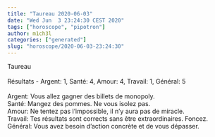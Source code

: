 ```yaml
---
title: "Taureau 2020-06-03"
date: "Wed Jun  3 23:24:30 CEST 2020"
tags: ["horoscope", "pipotron"]
author: m1ch3l
categories: ["generated"]
slug: "horoscope/2020-06-03-23:24:30"
---
```


Taureau<br>
<br>
Résultats - Argent: 1, Santé: 4, Amour: 4, Travail: 1, Général: 5<br>
<br>
Argent:  Vous allez gagner des billets de monopoly. <br>
Santé:   Mangez des pommes. Ne vous isolez pas.<br>
Amour:   Ne tentez pas l’impossible, il n’y aura pas de miracle. <br>
Travail: Tes résultats sont corrects sans être extraordinaires. Foncez.<br>
Général: Vous avez besoin d’action concrète et de vous dépasser.<br>
